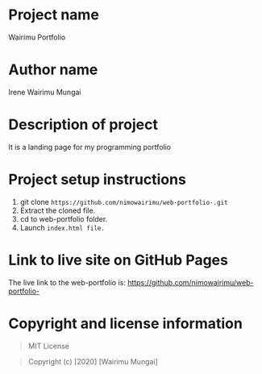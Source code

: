 # Project name
Wairimu Portfolio

# Author name
Irene Wairimu Mungai

# Description of project
It is a landing page for my programming portfolio

# Project setup instructions
 1. git clone `https://github.com/nimowairimu/web-portfolio-.git`
 1. Extract the cloned file.
  1. cd to web-portfolio folder.
 1.   Launch ``index.html file.``


# Link to live site on GitHub Pages
The live link to the web-portfolio is:
https://github.com/nimowairimu/web-portfolio-

# Copyright and license information
>MIT License

>Copyright (c) [2020] [Wairimu Mungai]
